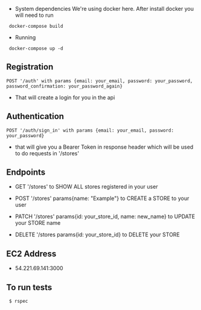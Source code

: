 * System dependencies
  We're using docker here. After install docker you will need to run 
 ```
  docker-compose build
```

* Running
```
 docker-compose up -d
```

## Registration
``` POST '/auth' with params {email: your_email, password: your_password, password_confirmation: your_password_again} ```
- That will create a login for you in the api

## Authentication
``` POST '/auth/sign_in' with params {email: your_email, password: your_password} ``` 
- that will give you a Bearer Token in response header which will be used to do requests in '/stores'

## Endpoints
 - GET '/stores' to SHOW ALL stores registered in your user

 - POST '/stores' params{name: "Example"} to CREATE a STORE to your user

 - PATCH '/stores' params{id: your_store_id, name: new_name} to UPDATE your STORE name

 - DELETE '/stores params{id: your_store_id} to DELETE your STORE

## EC2 Address
 - 54.221.69.141:3000 
 
## To run tests
 ``` $ rspec```
